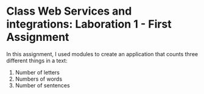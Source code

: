 # Class Web Services and integrations: Laboration 1 - First Assignment

In this assignment, I used modules to create an application that counts three different things in a text:

1. Number of letters
2. Numbers of words
3. Number of sentences
